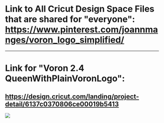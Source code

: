 # Link to All Cricut Design Space Files that are shared for "everyone": https://www.pinterest.com/joannmanges/voron_logo_simplified/

---

# Link for "Voron 2.4 QueenWithPlainVoronLogo":
## https://design.cricut.com/landing/project-detail/6137c0370806ce00019b5413

<img src="https://github.com/GadgetAngel/Cricut_Voron_Logos/blob/main/images/QueenWithPlainVoronLogo.png?raw=true" />
